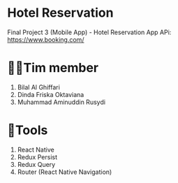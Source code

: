 # Hotel Reservation
Final Project 3 (Mobile App) - Hotel Reservation App
APi: https://www.booking.com/

# 👨‍💻Tim member
1. Bilal Al Ghiffari
2. Dinda Friska Oktaviana
3. Muhammad Aminuddin Rusydi

# 🔨Tools
1. React Native
2. Redux Persist
3. Redux Query
4. Router (React Native Navigation)
